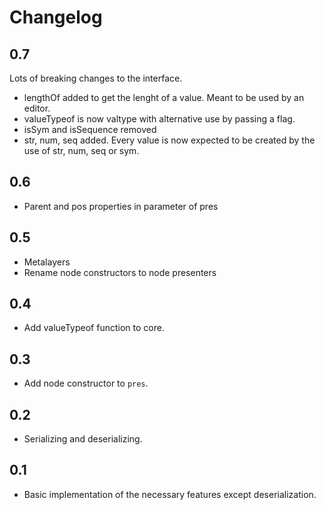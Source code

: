 # Changelog

## 0.7

Lots of breaking changes to the interface.

- lengthOf added to get the lenght of a value. Meant to be used by an editor.
- valueTypeof is now valtype with alternative use by passing a flag.
- isSym and isSequence removed
- str, num, seq added. Every value is now expected to be created by the use of str, num, seq or sym.

## 0.6

- Parent and pos properties in parameter of pres

## 0.5

- Metalayers
- Rename node constructors to node presenters

## 0.4

- Add valueTypeof function to core.

## 0.3

- Add node constructor to `pres`.

## 0.2

- Serializing and deserializing.

## 0.1

- Basic implementation of the necessary features except deserialization.
